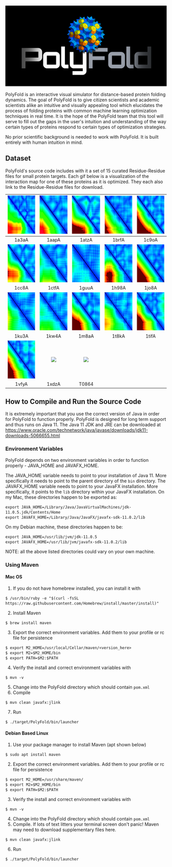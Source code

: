 ![polyfold](Assets/logo.png)

PolyFold is an interactive visual simulator for distance-based protein folding
dynamics. The goal of PolyFold is to give citizen scientists and academic
scientists alike an intuitive and visually appealing tool which elucidates the
process of folding proteins with common machine learning optimization
techniques in real time. It is the hope of the PolyFold team that this tool will
serve to fill out the gaps in the user's intuition and understanding of the way
certain types of proteins respond to certain types of optimization strategies.

No prior scientific background is needed to work with PolyFold. It is built
entirely with human intuition in mind.

## Dataset
PolyFold's source code includes with it a set of 15 curated Residue-Residue files for small protein targets. Each gif below is a visualization of the interaction map for one of these proteins as it is optimized. They each also link to the Residue-Residue files for download. 


<a href="Dataset/1a3aA.rr"><img src="Assets/1a3aA.gif" height="120"/></a> | <a href="Dataset/1aapA.rr"><img src="Assets/1aapA.gif" height="120"/></a> | <a href="Dataset/1atzA.rr"><img src="Assets/1atzA.gif" height="120"/></a> | <a href="Dataset/1brfA.rr"><img src="Assets/1brfA.gif" height="120"/></a> | <a href="Dataset/1c9oA.rr"><img src="Assets/1c9oA.gif" height="120"/></a>
 :-: | :-: | :-: | :-: | :-:
1a3aA | 1aapA | 1atzA | 1brfA | 1c9oA
<a href="Dataset/1cc8A.rr"><img src="Assets/1cc8A.gif" height="120"/></a> | <a href="Dataset/1ctfA.rr"><img src="Assets/1ctfA.gif" height="120"/></a> | <a href="Dataset/1guuA.rr"><img src="Assets/1guuA.gif" height="120"/></a> | <a href="Dataset/1h98A.rr"><img src="Assets/1h98A.gif" height="120"/></a> | <a href="Dataset/1jo8A.rr"><img src="Assets/1jo8A.gif" height="120"/></a>
1cc8A | 1ctfA | 1guuA | 1h98A | 1jo8A
<a href="Dataset/1ku3A.rr"><img src="Assets/1ku3A.gif" height="120"/></a> | <a href="Dataset/1kw4A.rr"><img src="Assets/1kw4A.gif" height="120"/></a> | <a href="Dataset/1m8aA.rr"><img src="Assets/1m8aA.gif" height="120"/></a> | <a href="Dataset/1t8kA.rr"><img src="Assets/1t8kA.gif" height="120"/></a> | <a href="Dataset/1tifA.rr"><img src="Assets/1tifA.gif" height="120"/></a>
1ku3A | 1kw4A | 1m8aA | 1t8kA | 1tifA
<a href="Dataset/1vfyA.rr"><img src="Assets/1vfyA.gif" height="120"/></a> | <a href="Dataset/1xdzA.rr"><img src="Assets/1xdzA.gif" height="120"/></a> | <a href="Dataset/T0864.rr"><img src="Assets/T0864.gif" height="120"/></a>
1vfyA | 1xdzA | T0864

## How to Compile and Run the Source Code

It is extremely important that you use the correct version of Java in order for PolyFold to function properly. PolyFold is designed for long term support and thus runs on Java 11. The Java 11 JDK and JRE can be downloaded at https://www.oracle.com/technetwork/java/javase/downloads/jdk11-downloads-5066655.html

### Environment Variables
PolyFold depends on two environment variables in order to function properly - JAVA_HOME and JAVAFX_HOME. 

The JAVA_HOME variable needs to point to your installation of Java 11. More specifically it needs to point to the parent directory of the `bin` directory. The JAVAFX_HOME variable needs to point to your JavaFX installation. More specifically, it points to the `lib` directory within your JavaFX installation. On my Mac, these directories happen to be exported as:
```
export JAVA_HOME=/Library/Java/JavaVirtualMachines/jdk-11.0.5.jdk/Contents/Home
export JAVAFX_HOME=/Library/Java/JavaFX/javafx-sdk-11.0.2/lib
```
On my Debian machine, these directories happen to be:
```
export JAVA_HOME=/usr/lib/jvm/jdk-11.0.5
export JAVAFX_HOME=/usr/lib/jvm/javafx-sdk-11.0.2/lib
```
NOTE: all the above listed directories could vary on your own machine. 

### Using Maven
#### Mac OS
1. If you do not have homebrew installed, you can install it with
```
$ /usr/bin/ruby -e "$(curl -fsSL https://raw.githubusercontent.com/Homebrew/install/master/install)"
```
2. Install Maven
```
$ brew install maven
```
3. Export the correct environment variables. Add them to your profile or rc file for persistence
```
$ export M2_HOME=/usr/local/Cellar/maven/<version_here>
$ export M2=$M2_HOME/bin
$ export PATH=$M2:$PATH
```
4. Verify the install and correct environment variables with
```
$ mvn -v
```
5. Change into the PolyFold directory which should contain `pom.xml`
6. Compile
```
$ mvn clean javafx:jlink
```
7. Run
```
$ ./target/PolyFold/bin/launcher
```
#### Debian Based Linux
1. Use your package manager to install Maven (apt shown below)
```
$ sudo apt install maven
```
2. Export the correct environment variables. Add them to your profile or rc file for persistence
```
$ export M2_HOME=/usr/share/maven/
$ export M2=$M2_HOME/bin
$ export PATH=$M2:$PATH
```
3. Verify the install and correct environment variables with
```
$ mvn -v
```
4. Change into the PolyFold directory which should contain `pom.xml`
5. Compile. If lots of text litters your terminal screen don't panic! Maven may need to download supplementary files here.
```
$ mvn clean javafx:jlink
```
6. Run
```
$ ./target/PolyFold/bin/launcher
```
